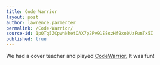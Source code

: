 ```yaml
---
title: Code Warrior
layout: post
author: lawrence.parmenter
permalink: /Code-Warrior/
source-id: 1pQTq5ZCpwhNhetOAX7p2Pv91E8ozHf9xo0UzFunTx5I
published: true
---
```

We had a cover teacher and played [CodeWarrior.](https://www.google.co.uk/url?sa=t&rct=j&q=&esrc=s&source=web&cd=1&cad=rja&uact=8&ved=0ahUKEwjFn7O3pr7LAhXHvBoKHS7IAHsQFggbMAA&url=https%3A%2F%2Fcodecombat.com%2Fplay%2Flevel%2Fcodewarrior&usg=AFQjCNGKqXzQMrRCl_DIexRvn5dNLgxx_A&bvm=bv.116636494,d.bGs) It was fun!

